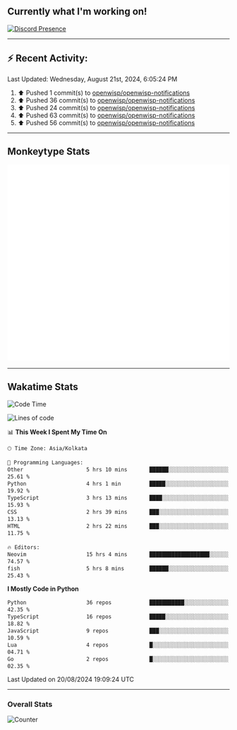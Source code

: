 ## Currently what I'm working on!
[![Discord Presence](https://lanyard.cnrad.dev/api/534981034400284712)](https://discord.com/users/534981034400284712)

---

## :zap: Recent Activity:
<!--RECENT_ACTIVITY:last_update-->
Last Updated: Wednesday, August 21st, 2024, 6:05:24 PM
<!--RECENT_ACTIVITY:last_update_end-->
<!--RECENT_ACTIVITY:start-->
1. ⬆️ Pushed 1 commit(s) to [openwisp/openwisp-notifications](https://github.com/openwisp/openwisp-notifications)<br>
2. ⬆️ Pushed 36 commit(s) to [openwisp/openwisp-notifications](https://github.com/openwisp/openwisp-notifications)<br>
3. ⬆️ Pushed 24 commit(s) to [openwisp/openwisp-notifications](https://github.com/openwisp/openwisp-notifications)<br>
4. ⬆️ Pushed 63 commit(s) to [openwisp/openwisp-notifications](https://github.com/openwisp/openwisp-notifications)<br>
5. ⬆️ Pushed 56 commit(s) to [openwisp/openwisp-notifications](https://github.com/openwisp/openwisp-notifications)<br>
<!--RECENT_ACTIVITY:end-->

---

## Monkeytype Stats
<a href="https://monkeytype.com/profile/dhanus">
  <img src="https://raw.githubusercontent.com/Dhanus3133/Dhanus3133/monkeytype/monkeytype-lb.svg" alt="Monkeytype Profile" />
</a>

---

## Wakatime Stats
<!--START_SECTION:waka-->
![Code Time](http://img.shields.io/badge/Code%20Time-2%2C100%20hrs%201%20min-blue)

![Lines of code](https://img.shields.io/badge/From%20Hello%20World%20I%27ve%20Written-5.8%20million%20lines%20of%20code-blue)

📊 **This Week I Spent My Time On** 

```text
🕑︎ Time Zone: Asia/Kolkata

💬 Programming Languages: 
Other                    5 hrs 10 mins       ██████░░░░░░░░░░░░░░░░░░░   25.61 % 
Python                   4 hrs 1 min         █████░░░░░░░░░░░░░░░░░░░░   19.92 % 
TypeScript               3 hrs 13 mins       ████░░░░░░░░░░░░░░░░░░░░░   15.93 % 
CSS                      2 hrs 39 mins       ███░░░░░░░░░░░░░░░░░░░░░░   13.13 % 
HTML                     2 hrs 22 mins       ███░░░░░░░░░░░░░░░░░░░░░░   11.75 % 

🔥 Editors: 
Neovim                   15 hrs 4 mins       ███████████████████░░░░░░   74.57 % 
fish                     5 hrs 8 mins        ██████░░░░░░░░░░░░░░░░░░░   25.43 % 
```

**I Mostly Code in Python** 

```text
Python                   36 repos            ███████████░░░░░░░░░░░░░░   42.35 % 
TypeScript               16 repos            █████░░░░░░░░░░░░░░░░░░░░   18.82 % 
JavaScript               9 repos             ███░░░░░░░░░░░░░░░░░░░░░░   10.59 % 
Lua                      4 repos             █░░░░░░░░░░░░░░░░░░░░░░░░   04.71 % 
Go                       2 repos             █░░░░░░░░░░░░░░░░░░░░░░░░   02.35 % 
```




 Last Updated on 20/08/2024 19:09:24 UTC
<!--END_SECTION:waka-->
---

### Overall Stats

<img src="https://moe-counter.glitch.me/get/@Dhanus3133?theme=asoul" alt="Counter" />

